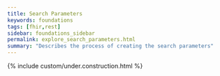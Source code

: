 ```yaml
---
title: Search Parameters
keywords: foundations
tags: [fhir,rest]
sidebar: foundations_sidebar
permalink: explore_search_parameters.html
summary: "Describes the process of creating the search parameters"
---
```



{% include custom/under.construction.html %}